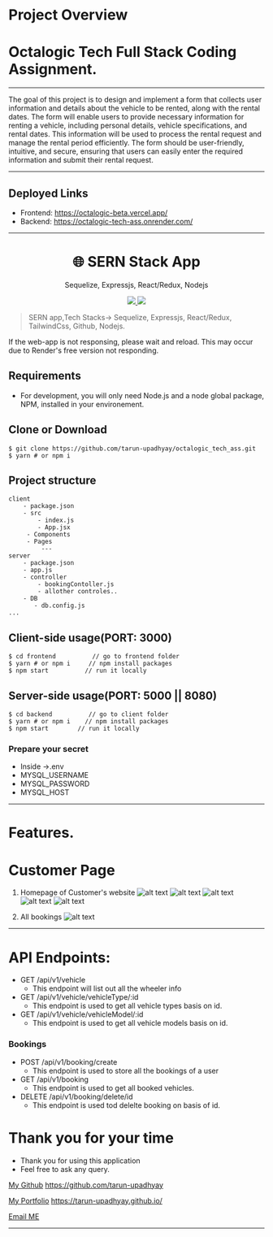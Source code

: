 # Project Overview

# Octalogic Tech Full Stack Coding Assignment.

---

The goal of this project is to design and implement a form that collects user information and details about the vehicle to be rented, along with the rental dates. The form will enable users to provide necessary information for renting a vehicle, including personal details, vehicle specifications, and rental dates. This information will be used to process the rental request and manage the rental period efficiently. The form should be user-friendly, intuitive, and secure, ensuring that users can easily enter the required information and submit their rental request.

---

## Deployed Links

- Frontend: https://octalogic-beta.vercel.app/
- Backend: https://octalogic-tech-ass.onrender.com/

---

<h1 align="center">
🌐 SERN Stack App
</h1>
<p align="center">
Sequelize, Expressjs, React/Redux, Nodejs
</p>

<p align="center">
   <a href="https://github.com/amazingandyyy/mern/blob/master/LICENSE">
      <img src="https://img.shields.io/badge/License-MIT-green.svg" />
   </a>
   <a href="https://circleci.com/gh/amazingandyyy/mern">
      <img src="https://circleci.com/gh/amazingandyyy/mern.svg?style=svg" />
   </a>
</p>

> SERN app,Tech Stacks-> Sequelize, Expressjs, React/Redux, TailwindCss, Github, Nodejs.

If the web-app is not responsing, please wait and reload. This may occur due to
Render's free version not responding.

## Requirements

- For development, you will only need Node.js and a node global package, NPM, installed in your environement.

## Clone or Download

```terminal
$ git clone https://github.com/tarun-upadhyay/octalogic_tech_ass.git
$ yarn # or npm i
```

## Project structure

```terminal
client
    - package.json
    - src
        - index.js
        - App.jsx
     - Components
     - Pages
         ---
server
    - package.json
    - app.js
    - controller
        - bookingContoller.js
        - allother controles..
    - DB
       - db.config.js
...
```

## Client-side usage(PORT: 3000)

```terminal
$ cd frontend          // go to frontend folder
$ yarn # or npm i     // npm install packages
$ npm start          // run it locally
```

## Server-side usage(PORT: 5000 || 8080)

```
$ cd backend          // go to client folder
$ yarn # or npm i    // npm install packages
$ npm start        // run it locally
```

### Prepare your secret

- Inside ->.env
- MYSQL_USERNAME
- MYSQL_PASSWORD
- MYSQL_HOST

---

# Features.

# Customer Page

1.  Homepage of Customer's website
    ![alt text](./images/image.png)
    ![alt text](./images/image-1.png)
    ![alt text](./images/image-2.png)
    ![alt text](./images/image-3.png)
    ![alt text](./images/image-4.png)

2.  All bookings
    ![alt text](./images/image-5.png)

---

# API Endpoints:
- GET /api/v1/vehicle
   - This endpoint will list out all the wheeler info
- GET /api/v1/vehicle/vehicleType/:id
    - This endpoint is used to get all vehicle types basis on id.
 - GET  /api/v1/vehicle/vehicleModel/:id
   - This endpoint is used to get all vehicle models basis on id.
  ### Bookings
- POST /api/v1/booking/create
   -   This endpoint is used to store all the bookings of a user
- GET /api/v1/booking
  - This endpoint is used to get all booked vehicles.
- DELETE /api/v1/booking/delete/id
  - This endpoint is used tod delelte booking on basis of id.
     
# Thank you for your time

- Thank you for using this application
- Feel free to ask any query.

[My Github](https://github.com/tarun-upadhyay)
https://github.com/tarun-upadhyay

[My Portfolio](https://tarun-upadhyay.github.io/)
https://tarun-upadhyay.github.io/

[Email ME](mailto:tarunu88@gmail.com)

---
